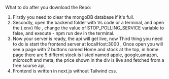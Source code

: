 What to do after you download the Repo:
1. Firstly you need to clear the mongoDB database if it's full.
2. Secondly, open the backend folder with Vs code or a terminal, and open the (.env) file , change the value of STOP_POLLING_SERVICE variable to false, and execute - npm run dev in the terminal.
3. Now your server is ready, the api will get live, now Third thing you need to do is start the frontend server at localHost:3000 , Once open you will see a page with 2 buttons named Home and stock at the top, in home page there are 5 differnt stock is listed named apple, google,amazon, microsoft and meta, the price shown in the div is live and fetched from a free sourse api, 
4. Frontend is written in next.js without Tailwind css.
